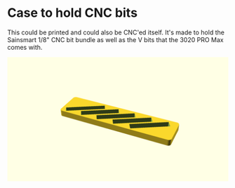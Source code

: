 # Case to hold CNC bits

This could be printed and could also be CNC'ed itself. It's made to hold the
Sainsmart 1/8" CNC bit bundle as well as the V bits that the 3020 PRO Max comes
with.

![Generated display preview](render/display.png "Generated display preview")
